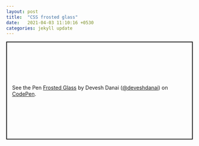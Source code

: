 ```yaml
---
layout: post
title:  "CSS frosted glass"
date:   2021-04-03 11:10:16 +0530
categories: jekyll update
---
```


<p class="codepen" data-height="265" data-theme-id="dark" data-default-tab="result" data-user="deveshdanai" data-slug-hash="wvgmBqJ" style="height: 265px; box-sizing: border-box; display: flex; align-items: center; justify-content: center; border: 2px solid; margin: 1em 0; padding: 1em;" data-pen-title="Frosted Glass">
  <span>See the Pen <a href="https://codepen.io/deveshdanai/pen/wvgmBqJ">
  Frosted Glass</a> by Devesh Danai (<a href="https://codepen.io/deveshdanai">@deveshdanai</a>)
  on <a href="https://codepen.io">CodePen</a>.</span>
</p>
<script async src="https://cpwebassets.codepen.io/assets/embed/ei.js"></script><!--more-->